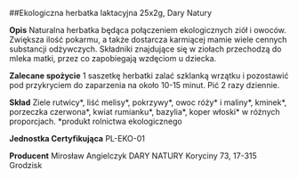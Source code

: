 ##Ekologiczna herbatka laktacyjna 25x2g, Dary Natury

**Opis** Naturalna herbatka będąca połączeniem ekologicznych ziół i owoców. Zwiększa ilość pokarmu, a także dostarcza karmiącej mamie wiele cennych substancji odżywczych. Składniki znajdujące się w ziołach przechodzą do mleka matki, przez co zapobiegają wzdęciom u dziecka.

**Zalecane spożycie** 1 saszetkę herbatki zalać szklanką wrzątku i pozostawić pod przykryciem do zaparzenia na około 10-15 minut. Pić 2 razy dziennie.

**Skład** Ziele rutwicy\*, liść melisy\*, pokrzywy\*, owoc róży\* i maliny\*, kminek\*, porzeczka czerwona\*, kwiat rumianku\*, bazylia\*, koper włoski\* w różnych proporcjach.
\*produkt rolnictwa ekologicznego

**Jednostka Certyfikująca** PL-EKO-01

**Producent** Mirosław Angielczyk DARY NATURY
Koryciny 73, 17-315 Grodzisk
